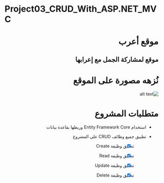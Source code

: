 # Project03_CRUD_With_ASP.NET_MVC

<div dir="rtl" align="right">


# موقع أعرب 

## موقع لمشاركة الجمل مع إعرابها  

# نُزهه مصورة على الموقع 

![alt text](https://github.com/aldundur-Mansour/Project03_CRUD_With_ASP.NET_MVC/blob/main/DemoP03.gif?raw=true)







# متطلبات المشروع   
- استخدام Entity Framework Core وربطها بقاعدة بيانات
- تطبيق  جميع وظائف CRUD على المشروع
  
    - [x]    تطبيق وظيفة Create
    - [x]    تطبيق وظيفة  Read  
    - [x]    تطبيق وظيفة Update 
    - [x]    تطبيق وظيفة Delete 




    
</div>
